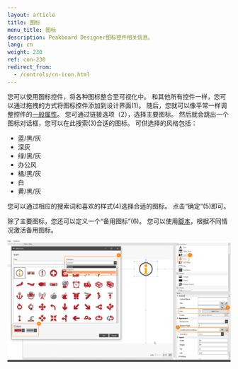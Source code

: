 ```yaml
---
layout: article
title: 图标
menu_title: 图标
description: Peakboard Designer图标控件相关信息。
lang: cn
weight: 230
ref: con-230
redirect_from:
  - /controls/cn-icon.html
---
```


您可以使用图标控件，将各种图标整合至可视化中。
和其他所有控件一样，您可以通过拖拽的方式将图标控件添加到设计界面(1)。
随后，您就可以像平常一样调整控件的[一般属性](/controls/en-general-properties.html)。
您可通过链接选项（2），选择主要图标。
然后就会跳出一个图标对话框，您可以在此搜索(3)合适的图标。
可供选择的风格包括：

* 蓝/黑/灰
* 深灰
* 绿/黑/灰
* 办公风
* 橘/黑/灰
* 白
* 黄/黑/灰

您可以通过相应的搜索词和喜欢的样式(4)选择合适的图标。
点击“确定”(5)即可。

除了主要图标，您还可以定义一个“备用图标”(6)。
您可以使用[脚本](/scripting/en-script-engine.html)，根据不同情况激活备用图标。

![image_1](/assets/images/Controls/icon/icon01.png)